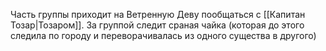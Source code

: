 Часть группы приходит на Ветренную Деву пообщаться с [[Капитан Тозар|Тозаром]]. За группой следит сраная чайка (которая до этого следила по городу и переворачивалась из одного существа в другого)